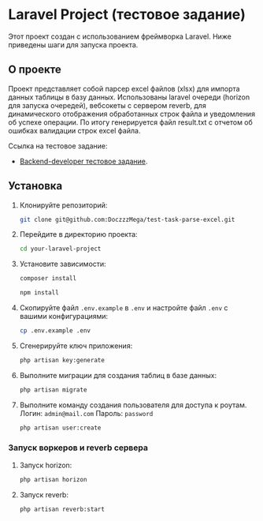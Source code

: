 
# Laravel Project (тестовое задание)

Этот проект создан с использованием фреймворка Laravel. Ниже приведены шаги для запуска проекта.

## О проекте

Проект представляет собой парсер  excel файлов (xlsx) для импорта данных таблицы в базу данных. Использованы laravel очереди (horizon для запуска очередей), вебсокеты с сервером reverb, для динамического отображения обработанных строк файла и уведомления об успехе операции. По итогу генерируется файл result.txt с отчетом об ошибках валидации строк excel файла. 
<p> Ссылка на тестовое задание:</p>

- [Backend-developer тестовое задание](https://docs.google.com/document/d/1rz-qUjbMjuIinNHUzKe8yfHKSs6UjqP4_Vn2uvzhmlk/edit?tab=t.0).

## Установка

1. Клонируйте репозиторий:

    ```bash
    git clone git@github.com:DoczzzMega/test-task-parse-excel.git
    ```
   
2. Перейдите в директорию проекта:

    ```bash
    cd your-laravel-project
    ```
   
3. Установите зависимости:

    ```bash
    composer install
    ```
    ```bash
    npm install
    ```

4. Скопируйте файл `.env.example` в `.env` и настройте файл `.env` с вашими конфигурациями:

    ```bash
    cp .env.example .env
    ```

5. Сгенерируйте ключ приложения:

    ```bash
    php artisan key:generate
    ```
6. Выполните миграции для создания таблиц в базе данных:

    ```bash
    php artisan migrate
    ```

7. Выполните команду создания пользователя для доступа к роутам. Логин: `admin@mail.com` Пароль: `password`

    ```bash
    php artisan user:create
    ```

### Запуск воркеров и reverb сервера

1. Запуск horizon:

    ```bash
    php artisan horizon
    ```
   
2. Запуск reverb:

    ```bash
    php artisan reverb:start
    ```
